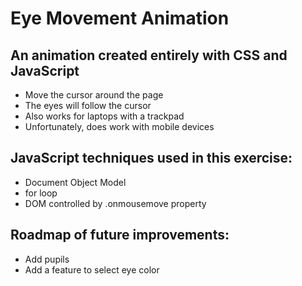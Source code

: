 
# Eye Movement Animation

## An animation created entirely with CSS and JavaScript

- Move the cursor around the page
- The eyes will follow the cursor
- Also works for laptops with a trackpad
- Unfortunately, does work with mobile devices 

## JavaScript techniques used in this exercise:
- Document Object Model
- for loop
- DOM controlled by .onmousemove property

## Roadmap of future improvements:
- Add pupils
- Add a feature to select eye color
